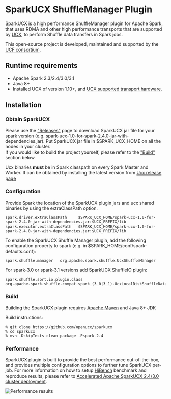 # SparkUCX ShuffleManager Plugin
SparkUCX is a high performance ShuffleManager plugin for Apache Spark, that uses RDMA and other high performance transports
that are supported by [UCX](https://github.com/openucx/ucx#supported-transports), to perform Shuffle data transfers in Spark jobs.

This open-source project is developed, maintained and supported by the [UCF consortium](http://www.ucfconsortium.org/).

## Runtime requirements
* Apache Spark 2.3/2.4/3.0/3.1
* Java 8+
* Installed UCX of version 1.10+, and [UCX supported transport hardware](https://github.com/openucx/ucx#supported-transports).

## Installation

### Obtain SparkUCX
Please use the ["Releases"](https://github.com/openucx/sparkucx/releases) page to download SparkUCX jar file
for your spark version (e.g. spark-ucx-1.0-for-spark-2.4.0-jar-with-dependencies.jar).
Put SparkUCX jar file in $SPARK_UCX_HOME on all the nodes in your cluster.
<br>If you would like to build the project yourself, please refer to the ["Build"](https://github.com/openucx/sparkucx#build) section below.

Ucx binaries **must** be in Spark classpath on every Spark Master and Worker.
It can be obtained by installing the latest version from [Ucx release page](https://github.com/openucx/ucx/releases)

### Configuration

Provide Spark the location of the SparkUCX plugin jars and ucx shared binaries by using the extraClassPath option.

```
spark.driver.extraClassPath     $SPARK_UCX_HOME/spark-ucx-1.0-for-spark-2.4.0-jar-with-dependencies.jar:$UCX_PREFIX/lib
spark.executor.extraClassPath   $SPARK_UCX_HOME/spark-ucx-1.0-for-spark-2.4.0-jar-with-dependencies.jar:$UCX_PREFIX/lib
```
To enable the SparkUCX Shuffle Manager plugin, add the following configuration property
to spark (e.g. in $SPARK_HOME/conf/spark-defaults.conf):

```
spark.shuffle.manager   org.apache.spark.shuffle.UcxShuffleManager
```
For spark-3.0 or spark-3.1 versions add SparkUCX ShuffleIO plugin:
```
spark.shuffle.sort.io.plugin.class org.apache.spark.shuffle.compat.spark_(3_0|3_1).UcxLocalDiskShuffleDataIO
```

### Build

Building the SparkUCX plugin requires [Apache Maven](http://maven.apache.org/) and Java 8+ JDK

Build instructions:

```
% git clone https://github.com/openucx/sparkucx
% cd sparkucx
% mvn -DskipTests clean package -Pspark-2.4
```

### Performance

SparkUCX plugin is built to provide the best performance out-of-the-box, and provides multiple configuration options to further tune SparkUCX per-job. For more information on how to setup [HiBench](https://github.com/Intel-bigdata/HiBench) benchmark and reproduce results, please refer to [Accelerated Apache SparkUCX 2.4/3.0 cluster deployment](https://docs.mellanox.com/pages/releaseview.action?pageId=19819236).

![Performance results](https://docs.mellanox.com/download/attachments/19819236/image2020-1-23_15-39-14.png)

